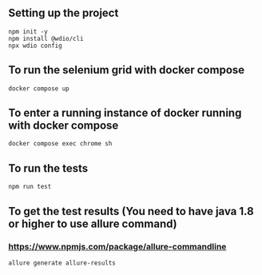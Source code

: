 ## Setting up the project
```
npm init -y
npm install @wdio/cli
npx wdio config
```
## To run the selenium grid with docker compose
```
docker compose up
```
## To enter a running instance of docker running with docker compose
```
docker compose exec chrome sh
```

## To run the tests
```
npm run test
```

## To get the test results (You need to have java 1.8 or higher to use allure command)
### https://www.npmjs.com/package/allure-commandline
```
allure generate allure-results
```